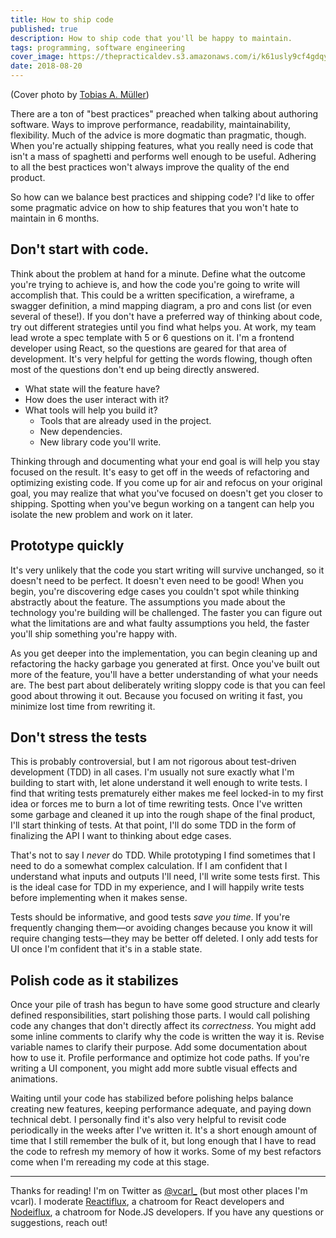 ```yaml
---
title: How to ship code
published: true
description: How to ship code that you'll be happy to maintain.
tags: programming, software engineering
cover_image: https://thepracticaldev.s3.amazonaws.com/i/k61usly9cf4gdqykoai2.jpg
date: 2018-08-20
---
```


(Cover photo by
[Tobias A. Müller](https://unsplash.com/photos/fusq9KwkSF4))

There are a ton of "best practices" preached when talking about
authoring software. Ways to improve performance, readability,
maintainability, flexibility. Much of the advice is more dogmatic than
pragmatic, though. When you're actually shipping features, what you
really need is code that isn't a mass of spaghetti and performs well
enough to be useful. Adhering to all the best practices won't always
improve the quality of the end product.

So how can we balance best practices and shipping code? I'd like to
offer some pragmatic advice on how to ship features that you won't hate
to maintain in 6 months.

## Don't start with code.

Think about the problem at hand for a minute. Define what the outcome
you're trying to achieve is, and how the code you're going to write will
accomplish that. This could be a written specification, a wireframe, a
swagger definition, a mind mapping diagram, a pro and cons list (or even
several of these!). If you don't have a preferred way of thinking about
code, try out different strategies until you find what helps you. At
work, my team lead wrote a spec template with 5 or 6 questions on it.
I'm a frontend developer using React, so the questions are geared for
that area of development. It's very helpful for getting the words
flowing, though often most of the questions don't end up being directly
answered.

- What state will the feature have?
- How does the user interact with it?
- What tools will help you build it?
  - Tools that are already used in the project.
  - New dependencies.
  - New library code you'll write.

Thinking through and documenting what your end goal is will help you
stay focused on the result. It's easy to get off in the weeds of
refactoring and optimizing existing code. If you come up for air and
refocus on your original goal, you may realize that what you've focused
on doesn't get you closer to shipping. Spotting when you've begun
working on a tangent can help you isolate the new problem and work on it
later.

## Prototype quickly

It's very unlikely that the code you start writing will survive
unchanged, so it doesn't need to be perfect. It doesn't even need to be
good! When you begin, you're discovering edge cases you couldn't spot
while thinking abstractly about the feature. The assumptions you made
about the technology you're building will be challenged. The faster you
can figure out what the limitations are and what faulty assumptions you
held, the faster you'll ship something you're happy with.

As you get deeper into the implementation, you can begin cleaning up and
refactoring the hacky garbage you generated at first. Once you've built
out more of the feature, you'll have a better understanding of what your
needs are. The best part about deliberately writing sloppy code is that
you can feel good about throwing it out. Because you focused on writing
it fast, you minimize lost time from rewriting it.

## Don't stress the tests

This is probably controversial, but I am not rigorous about test-driven
development (TDD) in all cases. I'm usually not sure exactly what I'm
building to start with, let alone understand it well enough to write
tests. I find that writing tests prematurely either makes me feel
locked-in to my first idea or forces me to burn a lot of time rewriting
tests. Once I've written some garbage and cleaned it up into the rough
shape of the final product, I'll start thinking of tests. At that point,
I'll do some TDD in the form of finalizing the API I want to thinking
about edge cases.

That's not to say I _never_ do TDD. While prototyping I find sometimes
that I need to do a somewhat complex calculation. If I am confident that
I understand what inputs and outputs I'll need, I'll write some tests
first. This is the ideal case for TDD in my experience, and I will
happily write tests before implementing when it makes sense.

Tests should be informative, and good tests _save you time_. If you're
frequently changing them—or avoiding changes because you know it will
require changing tests—they may be better off deleted. I only add tests
for UI once I'm confident that it's in a stable state.

## Polish code as it stabilizes

Once your pile of trash has begun to have some good structure and
clearly defined responsibilities, start polishing those parts. I would
call polishing code any changes that don't directly affect its
_correctness_. You might add some inline comments to clarify why the
code is written the way it is. Revise variable names to clarify their
purpose. Add some documentation about how to use it. Profile performance
and optimize hot code paths. If you're writing a UI component, you might
add more subtle visual effects and animations.

Waiting until your code has stabilized before polishing helps balance
creating new features, keeping performance adequate, and paying down
technical debt. I personally find it's also very helpful to revisit code
periodically in the weeks after I've written it. It's a short enough
amount of time that I still remember the bulk of it, but long enough
that I have to read the code to refresh my memory of how it works. Some
of my best refactors come when I'm rereading my code at this stage.

---

Thanks for reading! I'm on Twitter as
[@vcarl\_](https://twitter.com/vcarl_) (but most other places I'm
vcarl). I moderate [Reactiflux](http://join.reactiflux.com/), a chatroom
for React developers and
[Nodeiflux](https://discordapp.com/invite/vUsrbjd), a chatroom for
Node.JS developers. If you have any questions or suggestions, reach out!
